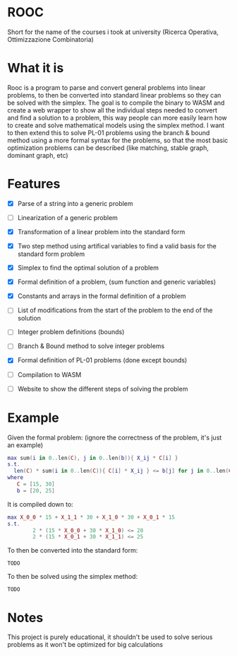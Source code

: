 # ROOC
Short for the name of the courses i took at university (Ricerca Operativa, Ottimizzazione Combinatoria)
# What it is
Rooc is a program to parse and convert general problems into linear problems, to then be converted into standard linear problems so they can be solved with the simplex.
The goal is to compile the binary to WASM and create a web wrapper to show all the individual steps needed to convert and find a solution to a problem, this way people can more easily learn how to create and solve mathematical models using the simplex method.
I want to then extend this to solve PL-01 problems using the branch & bound method using a more formal syntax for the problems, so that the most basic optimization problems can be described (like matching, stable graph, dominant graph, etc)

# Features 
- [x] Parse of a string into a generic problem
- [ ] Linearization of a generic problem
- [x] Transformation of a linear problem into the standard form
- [x] Two step method using artifical variables to find a valid basis for the standard form problem
- [x] Simplex to find the optimal solution of a problem
- [x] Formal definition of a problem, (sum function and generic variables)
- [x] Constants and arrays in the formal definition of a problem
- [ ] List of modifications from the start of the problem to the end of the solution
- [ ] Integer problem definitions (bounds)
- [ ] Branch & Bound method to solve integer problems
- [x] Formal definition of PL-01 problems (done except bounds)
- [ ] Compilation to WASM
- [ ] Website to show the different steps of solving the problem


# Example
Given the formal problem: (ignore the correctness of the problem, it's just an example)
```lua
max sum(i in 0..len(C), j in 0..len(b)){ X_ij * C[i] }
s.t.
  len(C) * sum(i in 0..len(C)){ C[i] * X_ij } <= b[j] for j in 0..len(C)
where
   C = [15, 30]
   b = [20, 25]
```
It is compiled down to:
```lua
max X_0_0 * 15 + X_1_1 * 30 + X_1_0 * 30 + X_0_1 * 15
s.t.
        2 * (15 * X_0_0 + 30 * X_1_0) <= 20
        2 * (15 * X_0_1 + 30 * X_1_1) <= 25
```
To then be converted into the standard form:
```
TODO
```
To then be solved using the simplex method:
```
TODO
```

# Notes
This project is purely educational, it shouldn't be used to solve serious problems as it won't be optimized for big calculations
